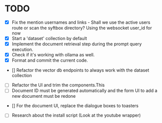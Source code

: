 # TODO


- [x] Fix the mention usernames and links
        - Shall we use the active users route or scan the syftbox directory?
            Using the websocket user_id for now
- [x] Start a 'dataset' collection by default
- [x] Implement the document retrieval step during the prompt query execution.
- [x] Check if it's working with ollama as well.
- [x] Format and commit the current code.
- [] Refactor the vector db endpoints to always work with the dataset collection
- [ ] Refactor the UI and trim the components.This 
- [ ] Document ID must be generated automatically and the form UI to add a new document must be redone
- [] For the document UI, replace the dialogue boxes to toasters 
- [ ] Research about the install script (Look at the youtube wrapper)

